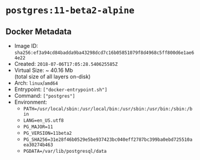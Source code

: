 # `postgres:11-beta2-alpine`

## Docker Metadata

- Image ID: `sha256:ef3a94cd84badda9ba43298dcd7c16b05851079f8d4968c5ff800d6e1ae64e22`
- Created: `2018-07-06T17:05:28.540625585Z`
- Virtual Size: ~ 40.16 Mb  
  (total size of all layers on-disk)
- Arch: `linux`/`amd64`
- Entrypoint: `["docker-entrypoint.sh"]`
- Command: `["postgres"]`
- Environment:
  - `PATH=/usr/local/sbin:/usr/local/bin:/usr/sbin:/usr/bin:/sbin:/bin`
  - `LANG=en_US.utf8`
  - `PG_MAJOR=11`
  - `PG_VERSION=11beta2`
  - `PG_SHA256=31e28f46b0529e5be937423bc040eff2787bc399ba0ebd725510aea30274b463`
  - `PGDATA=/var/lib/postgresql/data`
